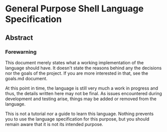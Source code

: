 # General Purpose Shell Language Specification

## Abstract


### Forewarning
This document merely states what a working implementation of the language should have. It doesn't state the reasons behind any the decisions nor the goals of the project. If you are more interested in that, see the goals.md document.

At this point in time, the language is still very much a work in progress and thus, the details written here may not be final. As issues encountered during development and testing arise, things may be added or removed from the language.

This is not a tutorial nor a guide to learn this language. Nothing prevents you to use the language specification for this purpose, but you should remain aware that it is not its intended purpose.

